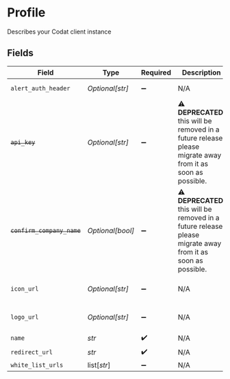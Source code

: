 # Profile

Describes your Codat client instance


## Fields

| Field                                                                                                                | Type                                                                                                                 | Required                                                                                                             | Description                                                                                                          | Example                                                                                                              |
| -------------------------------------------------------------------------------------------------------------------- | -------------------------------------------------------------------------------------------------------------------- | -------------------------------------------------------------------------------------------------------------------- | -------------------------------------------------------------------------------------------------------------------- | -------------------------------------------------------------------------------------------------------------------- |
| `alert_auth_header`                                                                                                  | *Optional[str]*                                                                                                      | :heavy_minus_sign:                                                                                                   | N/A                                                                                                                  | Bearer tXEiHiRK7XCtI8TNHbpGs1LI1pumdb4Cl1QIo7B2                                                                      |
| ~~`api_key`~~                                                                                                        | *Optional[str]*                                                                                                      | :heavy_minus_sign:                                                                                                   | :warning: **DEPRECATED**: this will be removed in a future release, please migrate away from it as soon as possible. | sartANTjHAkLdbyDfaynoTQb7pkmj6hXHmnQKMrB                                                                             |
| ~~`confirm_company_name`~~                                                                                           | *Optional[bool]*                                                                                                     | :heavy_minus_sign:                                                                                                   | :warning: **DEPRECATED**: this will be removed in a future release, please migrate away from it as soon as possible. |                                                                                                                      |
| `icon_url`                                                                                                           | *Optional[str]*                                                                                                      | :heavy_minus_sign:                                                                                                   | N/A                                                                                                                  | https://client-images.codat.io/icon/042399f5-d104-4f38-9ce8-cac3524f4e88_3f5623af-d992-4c22-bc08-e58c520a8526.ico    |
| `logo_url`                                                                                                           | *Optional[str]*                                                                                                      | :heavy_minus_sign:                                                                                                   | N/A                                                                                                                  | https://client-images.codat.io/logo/042399f5-d104-4f38-9ce8-cac3524f4e88_5806cb1f-7342-4c0e-a0a8-99bfbc47b0ff.png    |
| `name`                                                                                                               | *str*                                                                                                                | :heavy_check_mark:                                                                                                   | N/A                                                                                                                  | Bob's Burgers                                                                                                        |
| `redirect_url`                                                                                                       | *str*                                                                                                                | :heavy_check_mark:                                                                                                   | N/A                                                                                                                  | https://bobs-burgers.{countrySuffix}/{companyId}                                                                     |
| `white_list_urls`                                                                                                    | list[*str*]                                                                                                          | :heavy_minus_sign:                                                                                                   | N/A                                                                                                                  |                                                                                                                      |